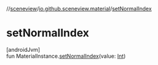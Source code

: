 //[sceneview](../../index.md)/[io.github.sceneview.material](index.md)/[setNormalIndex](set-normal-index.md)

# setNormalIndex

[androidJvm]\
fun MaterialInstance.[setNormalIndex](set-normal-index.md)(value: [Int](https://kotlinlang.org/api/latest/jvm/stdlib/kotlin/-int/index.html))
